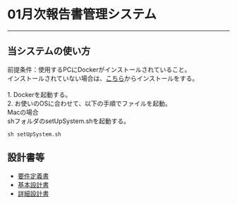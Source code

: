 # 01月次報告書管理システム
---
## 当システムの使い方
前提条件：使用するPCにDockerがインストールされていること。<br>
インストールされていない場合は、[こちら](https://www.docker.com/ja-jp/products/docker-desktop/)からインストールをする。<br>
<br>
1\. Dockerを起動する。<br>
2\. お使いのOSに合わせて、以下の手順でファイルを起動。<br>
    Macの場合<br>
    shフォルダのsetUpSystem.shを起動する。

```
sh setUpSystem.sh
```

## 設計書等
- [要件定義書](./design/RequirementsDefinition/RequirementsDefinition.md)<br>
- [基本設計書](./design/UserInterface/UserInterface.md)<br>
- [詳細設計書](./design/SystemStructureDesign/SystemStructureDesign.md)<br>
